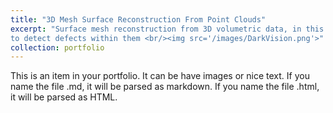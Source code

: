 ```yaml
---
title: "3D Mesh Surface Reconstruction From Point Clouds"
excerpt: "Surface mesh reconstruction from 3D volumetric data, in this case, ultrasound scans of steel pipes, in order
to detect defects within them <br/><img src='/images/DarkVision.png'>"
collection: portfolio
---
```


This is an item in your portfolio. It can be have images or nice text. If you name the file .md, it will be parsed as markdown. If you name the file .html, it will be parsed as HTML. 
